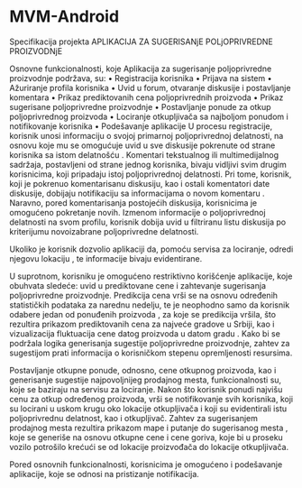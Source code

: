 # MVM-Android

Specifikacija projekta
APLIKACIJA ZA SUGERISANjE POLjOPRIVREDNE PROIZVODNjE

Osnovne funkcionalnosti, koje Aplikacija za sugerisanje poljoprivredne proizvodnje podržava, su:
•	Registracija korisnika
•	Prijava na sistem
•	Ažuriranje profila korisnika
•	Uvid u forum, otvaranje diskusije i postavljanje komentara
•	Prikaz prediktovanih cena poljoprivrednih proizvoda
•	Prikaz sugerisane poljoprivredne proizvodnje
•	Postavljanje ponude za otkup poljoprivrednog proizvoda
•	Lociranje otkupljivača sa najboljom ponudom i notifikovanje korisnika
•	Podešavanje aplikacije
U procesu registracije, korisnik unosi informaciju o svojoj primarnoj poljoprivrednoj delatnosti, na osnovu koje mu se omogućuje uvid u sve diskusije pokrenute od strane korisnika sa istom delatnošću . Komentari tekstualnog ili multimedijalnog sadržaja, postavljeni od strane jednog korisnika, bivaju vidljivi svim drugim korisnicima, koji pripadaju istoj poljoprivrednoj delatnosti. Pri tome, korisnik, koji je pokrenuo komentarisanu diskusiju, kao i ostali komentatori date diskusije, dobijaju notifikaciju sa informacijama o novom komentaru . Naravno, pored komentarisanja postojećih diskusija, korisnicima je omogućeno pokretanje novih. Izmenom informacije o poljoprivrednoj delatnosti na svom profilu, korisnik dobija uvid u filtriranu listu diskusija po kriterijumu novoizabrane poljoprivredne delatnosti. 
                          
  
Ukoliko je korisnik dozvolio aplikaciji da, pomoću servisa za lociranje, odredi njegovu lokaciju , te informacije bivaju evidentirane. 

U suprotnom, korisniku je omogućeno restriktivno korišćenje aplikacije, koje obuhvata sledeće: uvid u prediktovane cene i zahtevanje sugerisanja poljoprivredne proizvodnje. Predikcija cena vrši se na osnovu određenih statističkih podataka za narednu nedelju, te je neophodno samo da korisnik odabere jedan od ponuđenih proizvoda , za koje se predikcija vršila, što rezultira prikazom prediktovanih cena za najveće gradove u Srbiji, kao i vizualizacija fluktuacija cene datog proizvoda u datom gradu . Kako bi se podržala logika generisanja sugestije poljoprivredne proizvodnje, zahtev za sugestijom prati informacija o korisničkom stepenu opremljenosti resursima. 
 	       	      
       
Postavljanje otkupne ponude, odnosno, cene otkupnog proizvoda, kao i generisanje sugestije najpovoljnijeg prodajnog mesta, funkcionalnosti su, koje se baziraju na servisu za lociranje. Nakon što korisnik ponudi najvišu cenu za otkup određenog proizvoda, vrši se notifikovanje svih korisnika, koji su locirani u uskom krugu oko lokacije otkupljivača i koji su evidentirali istu poljoprivrednu delatnost, kao i otkupljivač. Zahtev za sugerisanjem prodajnog mesta rezultira prikazom mape i putanje do sugerisanog mesta , koje se generiše na osnovu otkupne cene i cene goriva, koje bi u proseku vozilo potrošilo krećući se od lokacije proizvođača do lokacije otkupljivača. 
 

Pored osnovnih funkcionalnosti, korisnicima je omogućeno i podešavanje aplikacije, koje se odnosi na pristizanje notifikacija.
